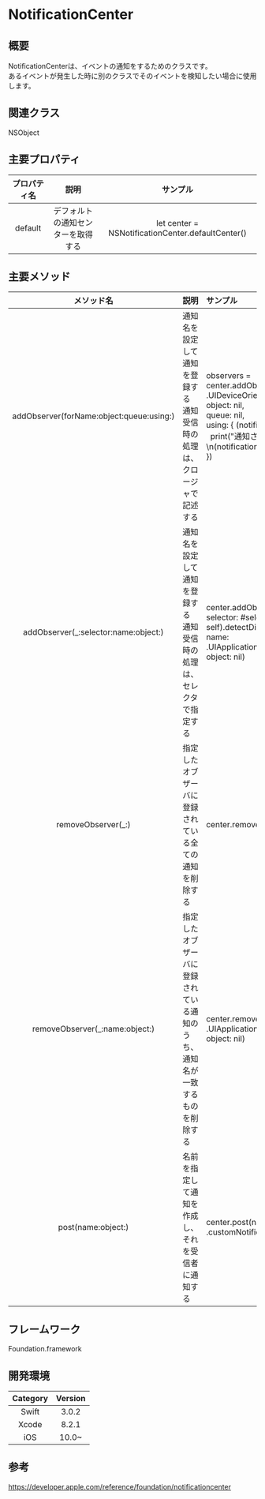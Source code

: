 # NotificationCenter

## 概要
NotificationCenterは、イベントの通知をするためのクラスです。<br>あるイベントが発生した時に別のクラスでそのイベントを検知したい場合に使用します。
## 関連クラス
NSObject
## 主要プロパティ

| プロパティ名 | 説明 | サンプル |
|:-----------:|:------------:|:------------:|
| default | デフォルトの通知センターを取得する | let center = NSNotificationCenter.defaultCenter() |
## 主要メソッド

| メソッド名 | 説明 | サンプル |
|:-----------:|:------------|:------------|
| addObserver(forName:object:queue:using:) | 通知名を設定して通知を登録する<br>通知受信時の処理は、クロージャで記述する | observers = center.addObserver(forName: .UIDeviceOrientationDidChange,<br> object: nil,<br> queue: nil,<br>using: { (notification) in<br>   print("通知されました。\n\(notification)")<br>}) |
| addObserver(_:selector:name:object:) | 通知名を設定して通知を登録する<br>通知受信時の処理は、セレクタで指定する | center.addObserver(self,<br> selector: #selector(type(of: self).detectDidBecomeActive),<br> name: .UIApplicationDidBecomeActive,<br> object: nil) |
| removeObserver(_:) | 指定したオブザーバに登録されている全ての通知を削除する | center.removeObserver(self) |
| removeObserver(_:name:object:)  | 指定したオブザーバに登録されている通知のうち、通知名が一致するものを削除する | center.removeObserver(self, name: .UIApplicationUserDidTakeScreenshot, object: nil) |
| post(name:object:) | 名前を指定して通知を作成し、それを受信者に通知する | center.post(name: .customNotification, object: nil) |
## フレームワーク
Foundation.framework

## 開発環境
| Category | Version |
|:-----------:|:------------:|
| Swift | 3.0.2 |
| Xcode | 8.2.1 |
| iOS | 10.0~ |

## 参考
https://developer.apple.com/reference/foundation/notificationcenter
